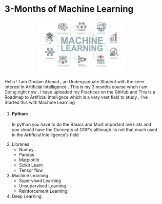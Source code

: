 <h1> 3-Months of Machine Learning </h1>
<p align = "center">
   <img src="ML.jpeg" >
</p>
<p>Hello ! I am Ghulam Ahmad , an  Undergraduate Student with the keen interest in Artificial Intelligence . This is my 3 months course whch i am Doing right now . I have uploaded my Practices on the GitHub and 
This is a Roadmap to Artificial Intellignce which is a very vast field to study , I've Started this with Machine Learning </p>
<ol>
 <li><h4>Python:</h4> 
    <p>In python you have to do the Basics and Most important are Lists and you should have the Concepts of OOP's although its not that much used in the Artificial Intelligence's field </p>
 </li>
 <li>Libraries
  <ul>
     <li>Numpy</li>
     <li>Pandas</li>
     <li>Matplotlib</li>
     <li>Scikit Learn </li>
     <li>Tensor flow </li>     
  </ul>
 </li>
 <li>Machine Learning
     <ul>
     <li>Supervised Learning</li>
     <li>Unsupervised Learning</li>
     <li> Reinforcement Learning</li> 
  </ul>
 </li>
  <li>Deep Learning </li>  
</ol>